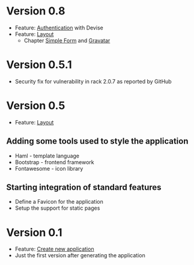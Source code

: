 # Version 0.8
* Feature: [Authentication](https://docs.hvboom.org/HVWorkout/features/authentication.html) with Devise
* Feature: [Layout](https://docs.hvboom.org/HVWorkout/features/layout.html)
  * Chapter [Simple Form](https://jekyll.hvboom.org/HVWorkout/features/layout.html#simple-form-setup) and [Gravatar](https://jekyll.hvboom.org/HVWorkout/features/layout.html#gravatar)

# Version 0.5.1
* Security fix for vulnerability in rack 2.0.7 as reported by GitHub

# Version 0.5
* Feature: [Layout](https://docs.hvboom.org/HVWorkout/features/layout.html)

## Adding some tools used to style the application
* Haml - template language
* Bootstrap - frontend framework
* Fontawesome - icon library

## Starting integration of standard features
* Define a Favicon for the application
* Setup the support for static pages

# Version 0.1
* Feature: [Create new application](https://docs.hvboom.org/HVWorkout/features/create-rails-app.html)
* Just the first version after generating the application

